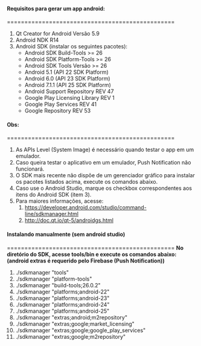 #### Requisitos para gerar um app android:
================================================
1. Qt Creator for Android Versão 5.9
2. Android NDK R14
3. Android SDK (instalar os seguintes pacotes):
   - Android SDK Build-Tools >= 26
   - Android SDK Platform-Tools >= 26
   - Android SDK Tools Versão >= 26
   - Android 5.1 (API 22 SDK Platform)
   - Android 6.0 (API 23 SDK Platform)
   - Android 7.1.1 (API 25 SDK Platform)
   - Android Support Repository REV 47
   - Google Play Licensing Library REV 1
   - Google Play Services REV 41
   - Google Repository REV 53


#### Obs:
================================================
1. As APIs Level (System Image) é necessário quando testar o app em um emulador.
2. Caso queira testar o aplicativo em um emulador, Push Notification não funcionará.
3. O SDK mais recente não dispõe de um gerenciador gráfico para instalar os pacotes listados acima, execute os comandos abaixo.
4. Caso use o Android Studio, marque os checkbox correspondentes aos itens do Android SDK (item 3).
5. Para maiores informações, acesse:
    1. https://developer.android.com/studio/command-line/sdkmanager.html
    2. http://doc.qt.io/qt-5/androidgs.html


#### Instalando manualmente (sem android studio)
================================================
**No diretório do SDK, acesse tools/bin e execute os comandos abaixo: (android extras é requerido pelo Firebase (Push Notification))**
1.  ./sdkmanager "tools"
2.  ./sdkmanager "platform-tools"
3.  ./sdkmanager "build-tools;26.0.2"
4.  ./sdkmanager "platforms;android-22"
5.  ./sdkmanager "platforms;android-23"
6.  ./sdkmanager "platforms;android-24"
7.  ./sdkmanager "platforms;android-25"
8.  ./sdkmanager "extras;android;m2repository"
9.  ./sdkmanager "extras;google;market_licensing"
10. ./sdkmanager "extras;google;google_play_services"
11. ./sdkmanager "extras;google;m2repository"
